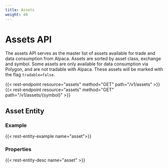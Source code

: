 ```yaml
---
title: Assets
weight: 40
---
```


# Assets API
The assets API serves as the master list of assets available for trade and data
consumption from Alpaca. Assets are sorted by asset class, exchange and symbol.
Some assets are only available for data consumption via Polygon, and are not
tradable with Alpaca. These assets will be marked with the flag
`tradable=false`.

{{< rest-endpoint resource="assets" method="GET" path="/v1/assets" >}}
{{< rest-endpoint resource="assets" method="GET" path="/v1/assets/{symbol}" >}}

## Asset Entity

### Example
{{< rest-entity-example name="asset">}}

### Properties
{{< rest-entity-desc name="asset" >}}
